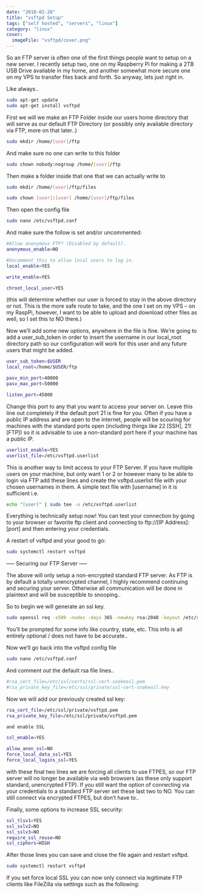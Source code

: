 ```yaml
---
date: "2018-02-28"
title: "vsftpd Setup"
tags: ["self hosted", "servers", "linux"]
category: "linux"
cover:
  imageFile: "vsftpd/cover.png"
---
```


So an FTP server is often one of the first things people want to setup on a new server. I recently setup two, one on my Raspberry Pi for making a 2TB USB Drive available in my home, and another somewhat more secure one on my VPS to transfer files back and forth.
So anyway, lets just right in.

Like always..

```bash
sudo apt-get update
sudo apt-get install vsftpd
```

First we will we make an FTP Folder inside our users home directory that will serve as our default FTP Directory (or possibly only available directory via FTP, more on that later..)

```bash
sudo mkdir /home/[user]/ftp
```

And make sure no one can write to this folder

```bash
sudo chown nobody:nogroup /home/[user]/ftp
```

Then make a folder inside that one that we can actually write to

```bash
sudo mkdir /home/[user]/ftp/files

sudo chown [user]:[user] /home/[user]/ftp/files
```

Then open the config file

```bash
sudo nano /etc/vsftpd.conf
```

And make sure the follow is set and/or uncommented:

```bash
#Allow anonymous FTP? (Disabled by default).
anonymous_enable=NO

#Uncomment this to allow local users to log in.
local_enable=YES

write_enable=YES

chroot_local_user=YES
```

(this will determine whether our user is forced to stay in the above directory or not. This is the more safe route to take, and the one I set on my VPS – on my RaspPi, however, I want to be able to upload and download other files as well, so I set this to NO there.)

Now we’ll add some new options, anywhere in the file is fine. We’re going to add a user_sub_token in order to insert the username in our local_root directory path so our configuration will work for this user and any future users that might be added.

```bash
user_sub_token=$USER
local_root=/home/$USER/ftp

pasv_min_port=40000
pasv_max_port=50000

listen_port=45000
```

Change this port to any that you want to access your server on. Leave this line out completely if the default port 21 is fine for you. Often if you have a public IP address and are open to the internet, people will be scouring for machines with the standard ports open (including things like 22 [SSH], 21! [FTP]) so it is advisable to use a non-standard port here if your machine has a public IP.

```bash
userlist_enable=YES
userlist_file=/etc/vsftpd.userlist
```

This is another way to limit access to your FTP Server. If you have multiple users on your machine, but only want 1 or 2 or however many to be able to login via FTP add these lines and create the vsftpd.userlist file with your chosen usernames in them. A simple text file with [username] in it is sufficient i.e.

```bash
echo "[user]" | sudo tee -a /etc/vsftpd.userlist
```

Everything is technically setup now! You can test your connection by going to your browser or favorite ftp client and connecting to ftp://[IP Address]:[port] and then entering your credentials.

A restart of vsftpd and your good to go:

```bash
sudo systemctl restart vsftpd
```

—– Securing our FTP Server —–

The above will only setup a non-encrypted standard FTP server. As FTP is by default a totally unencrypted channel, I highly recommend continuing and securing your server. Otherwise all communication will be done in plaintext and will be susceptible to snooping..

So to begin we will generate an ssl key.

```bash
sudo openssl req -x509 -nodes -days 365 -newkey rsa:2048 -keyout /etc/ssl/private/vsftpd.pem -out /etc/ssl/private/vsftpd.pem
```

You’ll be prompted for some info like country, state, etc. This info is all entirely optional / does not have to be accurate..

Now we’ll go back into the vsftpd config file

```bash
sudo nano /etc/vsftpd.conf
```

And comment out the default rsa file lines..

```bash
#rsa_cert_file=/etc/ssl/certs/ssl-cert-snakeoil.pem
#rsa_private_key_file=/etc/ssl/private/ssl-cert-snakeoil.key
```

Now we will add our previously created ssl key:

```bash
rsa_cert_file=/etc/ssl/private/vsftpd.pem
rsa_private_key_file=/etc/ssl/private/vsftpd.pem

and enable SSL

ssl_enable=YES

allow_anon_ssl=NO
force_local_data_ssl=YES
force_local_logins_ssl=YES
```

with these final two lines we are forcing all clients to use FTPES, so our FTP server will no longer be available via web browsers (as these only support standard, unencrypted FTP). If you still want the option of connecting via your credentials to a standard FTP server set these last two to NO. You can still connect via encrypted FTPES, but don’t have to..

Finally, some options to increase SSL security:

```bash
ssl_tlsv1=YES
ssl_sslv2=NO
ssl_sslv3=NO
require_ssl_reuse=NO
ssl_ciphers=HIGH
```

After those lines you can save and close the file again and restart vsftpd.

```bash
sudo systemctl restart vsftpd
```

If you set force local SSL you can now only connect via legitimate FTP clients like FileZilla via settings such as the following:
